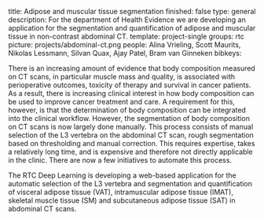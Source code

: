 title: Adipose and muscular tissue segmentation
finished: false
type: general
description: For the department of Health Evidence we are developing an application for the segmentation and quantification of adipose and muscular tissue in non-contrast abdominal CT.
template: project-single
groups: rtc
picture: projects/abdominal-ct.png
people: Alina Vrieling, Scott Maurits, Nikolas Lessmann, Silvan Quax, Ajay Patel, Bram van Ginneken
bibkeys: 

There is an increasing amount of evidence that body composition measured on CT scans, in particular muscle mass and quality, is associated with perioperative outcomes, toxicity of therapy and survival in cancer patients. As a result, there is increasing clinical interest in how body composition can be used to improve cancer treatment and care. A requirement for this, however, is that the determination of body composition can be integrated into the clinical workflow. However, the segmentation of body composition on CT scans is now largely done manually. This process consists of manual selection of the L3 vertebra on the abdominal CT scan, rough segmentation based on thresholding and manual correction. This requires expertise, takes a relatively long time, and is expensive and therefore not directly applicable in the clinic. There are now a few initiatives to automate this process. 
<br>

The RTC Deep Learning is developing a web-based application for the automatic selection of the L3 vertebra and segmentation and quantification of visceral adipose tissue (VAT), intramuscular adipose tissue (IMAT), skeletal muscle tissue (SM) and subcutaneous adipose tissue (SAT) in abdominal CT scans.
